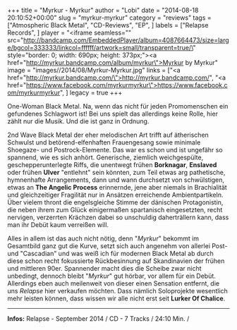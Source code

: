 +++
title = "Myrkur - Myrkur"
author = "Lobi"
date = "2014-08-18 20:10:52+00:00"
slug = "myrkur-myrkur"
category = "reviews"
tags = ["Atmospheric Black Metal", "CD-Reviews", "EP", ]
labels = ["Relapse Records", ]
player = "<iframe seamless=\"\" src=\"http://bandcamp.com/EmbeddedPlayer/album=4087664473/size=large/bgcol=333333/linkcol=ffffff/artwork=small/transparent=true/\" style=\"border: 0; width: 690px; height: 373px;\"><a href=\"http://myrkur.bandcamp.com/album/myrkur\">Myrkur by Myrkur</a></iframe>"
image = "images//2014/08/Myrkur-Myrkur.jpg"
links = ["<a href=\"http://myrkur.bandcamp.com/\">http://myrkur.bandcamp.com/</a>", "<a href=\"https://www.facebook.com/myrkurmyrkur\">https://www.facebook.com/myrkurmyrkur</a>", ]
legacy = true
+++

One-Woman Black Metal. Na, wenn das nicht für jeden Promomenschen ein gefundenes Schlagwort ist! Bei uns spielt das allerdings keine Rolle, hier zählt nur die Musik. Und die ist ganz in Ordnung.

2nd Wave Black Metal der eher melodischen Art trifft auf ätherischen Schwulst und betörend-elfenhaften Frauengesang sowie minimale Shoegaze- und Postrock-Elemente. Das war es schon und ist ungefähr so spannend, wie es sich anhört. Generische, ziemlich weichgespülte, geschepperunterlegte Riffs, die unentwegt frühen **Borknagar**, **Enslaved** oder frühen **Ulver** "entlehnt" sein könnten, zum Teil etwas arg pathetische, hymnenhafte Arrangements, dann und wann durchsetzt von schwülstigen, etwas an **The Angelic Process** erinnernde, jene aber niemals in Brachialität und gleichzeitiger Fragilität nur in Ansätzen erreichende Ambientpartikeln. Über vielem thront die engelsgleiche Stimme der dänischen Protagonistin, die neben ihrem zum Glück einigermaßen spartanisch eingesetzten, recht nervigen, verzerrten Krächzen dabei so unschuldig daherträllern kann, dass man ihr Debüt kaum verreißen will.

Alles in allem ist das auch nicht nötig, denn "_Myrkur_" bekommt im Gesamtbild ganz gut die Kurve, setzt sich auch angenehm von allerlei Post- und "Cascadian" und was weiß ich für modernen Black Metal ab durch diese schon recht fokussierte Rückbesinnung auf Skandinavien der frühen und mittleren 90er. Spannender macht dies die Scheibe zwar nicht unbedingt, dennoch bleibt "_Myrkur_" gut hörbar, vor allem für ein Debüt. Allerdings eben auch meilenweit von dieser einen Sensation entfernt, die uns _Relapse_ hier verkaufen möchten. Dass nämlich Soloprojekte wesentlich mehr leisten können, dass wissen wir alle nicht erst seit **Lurker Of Chalice**.





---
**Infos:**
Relapse - September 2014 / 
CD - 7 Tracks / 24:10 Min. / 
